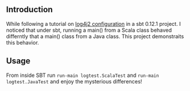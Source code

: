 ## Introduction
While following a tutorial on [log4j2 configuration](http://logging.apache.org/log4j/2.x/manual/configuration.html) in a sbt 0.12.1 project.
I noticed that under sbt, running a main() from a Scala class behaved differntly that a main() class from a Java class.
This project demonstraits this behavior.

## Usage
From inside SBT run `run-main logtest.ScalaTest` and `run-main logtest.JavaTest` and enjoy the mysterious differences!
